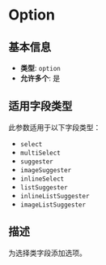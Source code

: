 # Option

## 基本信息

- **类型**: `option`
- **允许多个**: 是

## 适用字段类型

此参数适用于以下字段类型：

- `select`
- `multiSelect`
- `suggester`
- `imageSuggester`
- `inlineSelect`
- `listSuggester`
- `inlineListSuggester`
- `imageListSuggester`

## 描述

为选择类字段添加选项。

